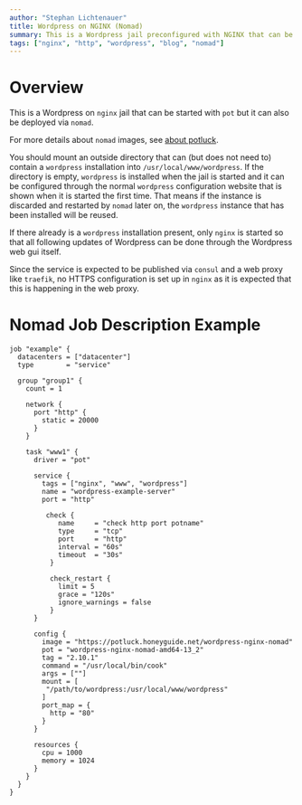 ```yaml
---
author: "Stephan Lichtenauer"
title: Wordpress on NGINX (Nomad)
summary: This is a Wordpress jail preconfigured with NGINX that can be deployed via nomad.
tags: ["nginx", "http", "wordpress", "blog", "nomad"]
---
```


# Overview

This is a Wordpress on ```nginx``` jail that can be started with ```pot``` but it can also be deployed via ```nomad```.

For more details about ```nomad``` images, see [about potluck](https://potluck.honeyguide.net/micro/about-potluck/).

You should mount an outside directory that can (but does not need to) contain a ```wordpress``` installation into ```/usr/local/www/wordpress```. If the directory is empty, ```wordpress``` is installed when the jail is started and it can be configured through the normal ```wordpress``` configuration website that is shown when it is started the first time. That means if the instance is discarded and restarted by ```nomad``` later on, the ```wordpress``` instance that has been installed will be reused.

If there already is a ```wordpress``` installation present, only ```nginx``` is started so that all following updates of Wordpress can be done through the Wordpress web gui itself.

Since the service is expected to be published via ```consul``` and a web proxy like ```traefik```, no HTTPS configuration is set up in ```nginx``` as it is expected that this is happening in the web proxy.

# Nomad Job Description Example

```
job "example" {
  datacenters = ["datacenter"]
  type        = "service"

  group "group1" {
    count = 1

    network {
      port "http" {
        static = 20000
      }
    }

    task "www1" {
      driver = "pot"

      service {
        tags = ["nginx", "www", "wordpress"]
        name = "wordpress-example-server"
        port = "http"

         check {
            name     = "check http port potname"
            type     = "tcp"
            port     = "http"
            interval = "60s"
            timeout  = "30s"
          }

          check_restart {
            limit = 5
            grace = "120s"
            ignore_warnings = false
          }
      }

      config {
        image = "https://potluck.honeyguide.net/wordpress-nginx-nomad"
        pot = "wordpress-nginx-nomad-amd64-13_2"
        tag = "2.10.1"
        command = "/usr/local/bin/cook"
        args = [""]
        mount = [
         "/path/to/wordpress:/usr/local/www/wordpress"
        ]
        port_map = {
          http = "80"
        }
      }

      resources {
        cpu = 1000
        memory = 1024
      }
    }
  }
}
```
